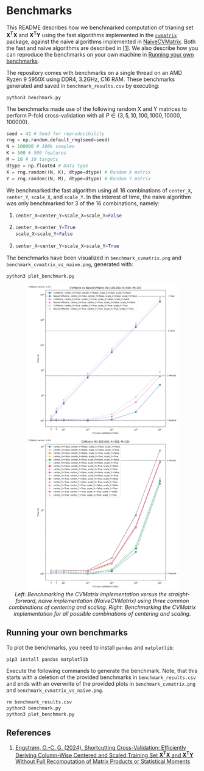 # Benchmarks

This README describes how we benchmarked computation of trianing set $\mathbf{X}^{\mathbf{T}}\mathbf{X}$ and $\mathbf{X}^{\mathbf{T}}\mathbf{Y}$ using the fast algorithms implemented in the [`cvmatrix`](https://pypi.org/project/cvmatrix/) package, against the naive algorithms implemented in [NaiveCVMatrix](https://github.com/Sm00thix/CVMatrix/tree/main/tests/naive_cvmatrix.py). Both the fast and naive algorithms are described in [[1]](#references). We also describe how you can reproduce the benchmarks on your own machine in [Running your own benchmarks](#running-your-own-benchmarks).

The repository comes with benchmarks on a single thread on an AMD Ryzen 9 5950X using DDR4, 3.2GHz, C16 RAM. These benchmarks generated and saved in `benchmark_results.csv` by executing:
```shell
python3 benchmark.py
```
 
The benchmarks made use of the following random X and Y matrices to perform P-fold cross-validation with all $P \in \{3, 5, 10, 100, 1000, 10000, 100000\}$.
```python
seed = 42 # Seed for reproducibility
rng = np.random.default_rng(seed=seed)
N = 100000 # 100k samples
K = 500 # 500 features
M = 10 # 10 targets
dtype = np.float64 # Data type
X = rng.random((N, K), dtype=dtype) # Random X matrix
Y = rng.random((N, M), dtype=dtype) # Random Y matrix
```

We benchmarked the fast algorithm using all 16 combinations of `center_X`, `center_Y`, `scale_X`, and `scale_Y`. In the interest of time, the naive algorithm was only benchmarked for 3 of the 16 combinations, namely:
1. ```python
   center_X=center_Y=scale_X=scale_Y=False
   ```
2. ```python
   center_X=center_Y=True
   scale_X=scale_Y=False
   ```
3. ```python
   center_X=center_Y=scale_X=scale_Y=True
   ```

The benchmarks have been visualized in `benchmark_cvmatrix.png` and `benchmark_cvmatrix_vs_naive.png`, generated with:
```shell
python3 plot_benchmark.py
```

<p align=center>
   <img src="./benchmark_cvmatrix_vs_naive.png" width="400" height="400" /> <img src="./benchmark_cvmatrix.png" width="400" height="400"/>
   <br>
   <em> Left: Benchmarking the CVMatrix implementation versus the straight-forward, naive implementation (NaiveCVMatrix) using three common combinations of centering and scaling. Right: Benchmarking the CVMatrix implementation for all possible combinations of centering and scaling. </em>
</p>

## Running your own benchmarks

To plot the benchmarks, you need to install `pandas` and `matplotlib`:

```shell
pip3 install pandas matplotlib
```

Execute the following commands to generate the benchmark. Note, that this starts with a deletion of the provided benchmarks in `benchmark_results.csv` and ends with an overwrite of the provided plots in `benchmark_cvmatrix.png` and `benchmark_cvmatrix_vs_naive.png`.
```shell
rm benchmark_results.csv
python3 benchmark.py
python3 plot_benchmark.py
```

## References

1. [Engstrøm, O.-C. G. (2024). Shortcutting Cross-Validation: Efficiently Deriving Column-Wise Centered and Scaled Training Set $\mathbf{X}^\mathbf{T}\mathbf{X}$ and $\mathbf{X}^\mathbf{T}\mathbf{Y}$ Without Full Recomputation of Matrix Products or Statistical Moments](https://arxiv.org/abs/2401.13185)
